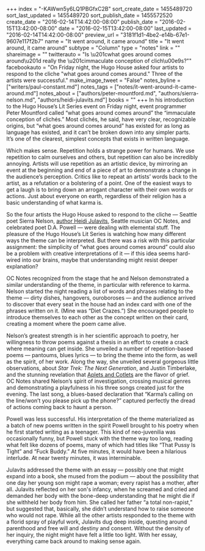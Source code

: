 +++
index = "-KAWwn5y6LQ1PBGfxC2B"
sort_create_date = 1455489720
sort_last_updated = 1455489720
sort_publish_date = 1455572520
create_date = "2016-02-14T14:42:00-08:00"
publish_date = "2016-02-15T13:42:00-08:00"
date = "2016-02-15T13:42:00-08:00"
last_updated = "2016-02-14T14:42:00-08:00"
preview_url = "3181f1d1-4be2-e14b-67e1-9607e117f2b7"
name = "It went around, it came around"
title = "It went around, it came around"
subtype = "Column"
type = "notes"
link = ""
shareimage = ""
twitterauto = "Is \u201cwhat goes around comes around\u201d really the \u201cimmaculate conception of clich\u00e9s?\""
facebookauto = "On Friday night, the Hugo House asked four artists to respond to the cliche \"what goes around comes around.\" Three of the artists were successful."
make_image_tweet = "False"
notes_byline = ["writers/paul-constant.md"]
notes_tags = ["notes/it-went-around-it-came-around.md"]
notes_about = ["authors/peter-mountford.md", "authors/sierra-nelson.md", "authors/heidi-julavits.md"]
books = ""
+++
In his introduction to the Hugo House’s Lit Series event on Friday night, event programmer Peter Mountford called “what goes around comes around” the “immaculate conception of clichés.” Most clichés, he said, have very clear, recognizable origins, but “what goes around comes around” has existed for as long as language has existed, and it can’t be broken down into any simpler parts. It’s one of the clearest, simplest concepts that exists in written language.

Which makes sense. Repetition holds a strange power for humans. We use repetition to calm ourselves and others, but repetition can also be incredibly annoying. Artists will use repetition as an artistic device, by mirroring an event at the beginning and end of a piece of art to demonstrate a change in the audience’s perception. Critics like to repeat an artists’ words back to the artist, as a refutation or a bolstering of a point. One of the easiest ways to get a laugh is to bring down an arrogant character with their own words or actions. Just about everyone on earth, regardless of their religion has a basic understanding of what karma is.

So the four artists the Hugo House asked to respond to the cliche — Seattle poet Sierra Nelson, [author Heidi Julavits](http://seattlereviewofbooks.com/reviews/time-out-of-joint/), Seattle musician OC Notes, and celebrated poet D.A. Powell — were dealing with elemental stuff. The pleasure of the Hugo House’s Lit Series is watching how many different ways the theme can be interpreted. But there was a risk with this particular assignment: the simplicity of “what goes around comes around” could also be a problem with creative interpretations of it — if this idea seems hard-wired into our brains, maybe that understanding might resist deeper explanation?

OC Notes recognized from the stage that he and Nelson demonstrated a similar understanding of the theme, in particular with reference to karma. Nelson started the night reading a list of words and phrases relating to the theme — dirty dishes, hangovers, ouroboroses — and the audience arrived to discover that every seat in the house had an index card with one of the phrases written on it. (Mine was “Diet Crazes.”) She encouraged people to introduce themselves to each other as the concept written on their card, creating a moment where the poem came alive. 

Nelson’s greatest strength is in her scientific approach to poetry, her willingness to throw poems against a thesis in an effort to create a crack where meaning can get inside. She unveiled a number of repetition-based poems — pantoums, blues lyrics — to bring the theme into the form, as well as the spirit, of her work. Along the way, she unveiled several gorgeous little observations, about *Star Trek: The Next Generation*, and Justin Timberlake, and the stunning revelation that  [Aplets and Cotlets](http://www.libertyorchards.com/?gclid=Cj0KEQiA6IC2BRDcjPrjm_istoUBEiQASrLz1jFDkZ5ZDcTKJUVA96Wjdk4QDXRH0XPHL6Wlihu1nvIaAtlA8P8HAQ) are the flavor of grief. OC Notes shared Nelson’s spirit of investigation, crossing musical genres and demonstrating a playfulness in his three songs created just for the evening. The last song, a blues-based declaration that “Karma’s calling on the line/won’t you please pick up the phone?” captured perfectly the dread of actions coming back to haunt a person. 

Powell was less successful. His interpretation of the theme materialized as a batch of new poems written in the spirit Powell brought to his poetry when he first started writing as a teenager. This kind of neo-juvenilia was occasionally funny, but Powell stuck with the theme way too long, reading what felt like dozens of poems, many of which had titles like “That Pussy Is Tight” and “Fuck Buddy.” At five minutes, it would have been a hilarious interlude. At near twenty minutes, it was interminable.

Julavits addressed the theme with an essay — possibly one that might expand into a book, she mused from the podium — about the possibility that one day her young son might rape a woman; every rapist has a mother, after all. Julavits reflected on her son's infancy, when he screamed and cried and demanded her body with the bone-deep understanding that he might die if she withheld her body from him. She called her father “a total non-rapist,” but suggested that, basically, she didn’t understand how to raise someone who would not rape. While all the other artists responded to the theme with a florid spray of playful work, Julavits dug deep inside, questing around parenthood and free will and destiny and consent. Without the density of her inquiry, the night might have felt a little too light. With her essay, everything came back around to making sense again. 